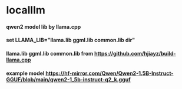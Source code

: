 <!--
 Copyright 2024 hjiay
 
 Licensed under the Apache License, Version 2.0 (the "License");
 you may not use this file except in compliance with the License.
 You may obtain a copy of the License at
 
     https://www.apache.org/licenses/LICENSE-2.0
 
 Unless required by applicable law or agreed to in writing, software
 distributed under the License is distributed on an "AS IS" BASIS,
 WITHOUT WARRANTIES OR CONDITIONS OF ANY KIND, either express or implied.
 See the License for the specific language governing permissions and
 limitations under the License.
-->
# localllm

#### qwen2 model lib by llama.cpp

#### set LLAMA_LIB="llama.lib ggml.lib common.lib dir"
#### llama.lib ggml.lib common.lib from https://github.com/hjiayz/build-llama.cpp
#### example model https://hf-mirror.com/Qwen/Qwen2-1.5B-Instruct-GGUF/blob/main/qwen2-1_5b-instruct-q2_k.gguf